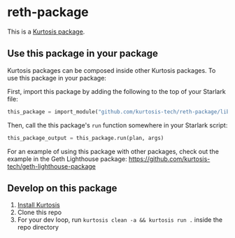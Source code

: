 reth-package
============
This is a [Kurtosis package](https://docs.kurtosis.com/concepts-reference/packages).

Use this package in your package
--------------------------------
Kurtosis packages can be composed inside other Kurtosis packages. To use this package in your package:

<!-- TODO Replace YOURUSER and THISREPO with the correct values! -->
First, import this package by adding the following to the top of your Starlark file:

```python
this_package = import_module("github.com/kurtosis-tech/reth-package/lib/reth.star")
```

Then, call the this package's `run` function somewhere in your Starlark script:

```python
this_package_output = this_package.run(plan, args)
```

For an example of using this package with other packages, check out the example in the Geth Lighthouse package:
https://github.com/kurtosis-tech/geth-lighthouse-package

Develop on this package
-----------------------
1. [Install Kurtosis][install-kurtosis]
1. Clone this repo
1. For your dev loop, run `kurtosis clean -a && kurtosis run .` inside the repo directory


<!-------------------------------- LINKS ------------------------------->
[install-kurtosis]: https://docs.kurtosis.com/install
[enclaves-reference]: https://docs.kurtosis.com/concepts-reference/enclaves
